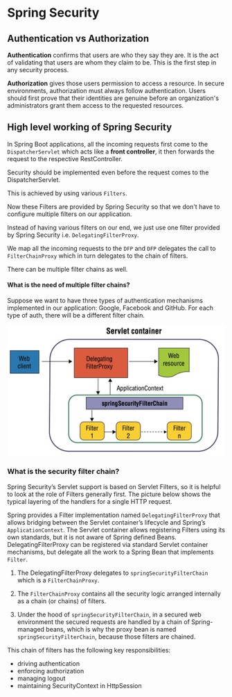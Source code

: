 # Spring Security

## Authentication vs Authorization

**Authentication** confirms that users are who they say they are.
It is the act of validating that users are whom they claim to be.
This is the first step in any security process.

**Authorization** gives those users permission to access a resource.
In secure environments, authorization must always follow authentication.
Users should first prove that their identities are genuine before an organization's administrators grant them access to the requested resources.

## High level working of Spring Security

In Spring Boot applications, all the incoming requests first come to the `DispatcherServlet` which acts like a **front controller**, it then forwards the request to the respective RestController.

Security should be implemented even before the request comes to the DispatcherServlet.

This is achieved by using various `Filters`.

Now these Filters are provided by Spring Security so that we don't have to configure multiple filters on our application.

Instead of having various filters on our end, we just use one filter provided by Spring Security i.e. `DelegatingFilterProxy`.

We map all the incoming requests to the `DFP` and `DFP` delegates the call to `FilterChainProxy` which in turn delegates to the chain of filters.

There can be multiple filter chains as well.

#### What is the need of multiple filter chains?

Suppose we want to have three types of authentication mechanisms implemented in our application: Google, Facebook and GitHub.
For each type of auth, there will be a different filter chain.

![Delegating Filter Proxy](./images/delegating-filter-proxy.jpeg "Delegating Filter Proxy")

### What is the security filter chain?

Spring Security’s Servlet support is based on Servlet Filters, so it is helpful to look at the role of Filters generally first. The picture below shows the typical layering of the handlers for a single HTTP request.

Spring provides a Filter implementation named `DelegatingFilterProxy` that allows bridging between the Servlet container’s lifecycle and Spring’s `ApplicationContext`. The Servlet container allows registering Filters using its own standards, but it is not aware of Spring defined Beans. DelegatingFilterProxy can be registered via standard Servlet container mechanisms, but delegate all the work to a Spring Bean that implements `Filter`.


1. The DelegatingFilterProxy delegates to `springSecurityFilterChain` which is a `FilterChainProxy`.

2. The `FilterChainProxy` contains all the security logic arranged internally as a chain (or chains) of filters.

3. Under the hood of `springSecurityFilterChain`, in a secured web environment the secured requests are handled by a chain of Spring-managed beans, which is why the proxy bean is named `springSecurityFilterChain`, because those filters are chained.


This chain of filters has the following key responsibilities:

- driving authentication
- enforcing authorization
- managing logout
- maintaining SecurityContext in HttpSession

